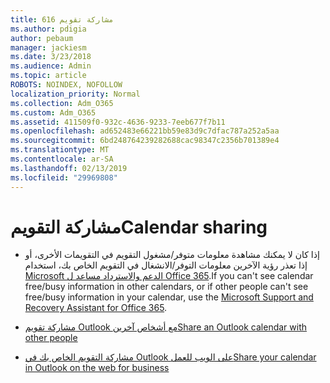 ```yaml
---
title: مشاركة تقويم 616
ms.author: pdigia
author: pebaum
manager: jackiesm
ms.date: 3/23/2018
ms.audience: Admin
ms.topic: article
ROBOTS: NOINDEX, NOFOLLOW
localization_priority: Normal
ms.collection: Adm_O365
ms.custom: Adm_O365
ms.assetid: 411509f0-932c-4636-9233-7eeb677f7b11
ms.openlocfilehash: ad652483e66221bb59e83d9c7dfac787a252a5aa
ms.sourcegitcommit: 6bd248764239282688cac98347c2356b701389e4
ms.translationtype: MT
ms.contentlocale: ar-SA
ms.lasthandoff: 02/13/2019
ms.locfileid: "29969808"
---
```

# <a name="calendar-sharing"></a><span data-ttu-id="b49fa-102">مشاركة التقويم</span><span class="sxs-lookup"><span data-stu-id="b49fa-102">Calendar sharing</span></span>

- <span data-ttu-id="b49fa-103">إذا كان لا يمكنك مشاهدة معلومات متوفر/مشغول التقويم في التقويمات الأخرى، أو إذا تعذر رؤية الآخرين معلومات التوفر/الانشغال في التقويم الخاص بك، استخدام [Microsoft الدعم والاسترداد مساعد ل Office 365](https://diagnostics.office.com/).</span><span class="sxs-lookup"><span data-stu-id="b49fa-103">If you can't see calendar free/busy information in other calendars, or if other people can't see free/busy information in your calendar, use the [Microsoft Support and Recovery Assistant for Office 365](https://diagnostics.office.com/).</span></span>
    
- [<span data-ttu-id="b49fa-104">مشاركة تقويم Outlook مع أشخاص آخرين</span><span class="sxs-lookup"><span data-stu-id="b49fa-104">Share an Outlook calendar with other people</span></span>](https://support.office.com/article/353ed2c1-3ec5-449d-8c73-6931a0adab88)
    
- [<span data-ttu-id="b49fa-105">مشاركة التقويم الخاص بك في Outlook على الويب للعمل</span><span class="sxs-lookup"><span data-stu-id="b49fa-105">Share your calendar in Outlook on the web for business</span></span>](https://support.office.com/article/7ecef8ae-139c-40d9-bae2-a23977ee58d5)
    

